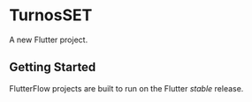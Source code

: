 # TurnosSET

A new Flutter project.

## Getting Started

FlutterFlow projects are built to run on the Flutter _stable_ release.
